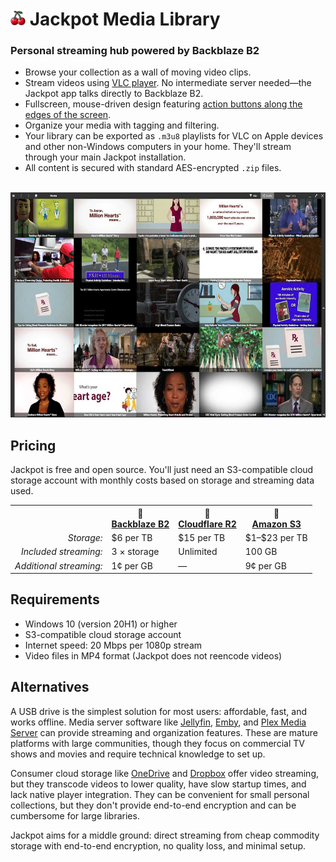 # <img src="../src/J.App/Resources/App.png" width=24 height=24> Jackpot Media Library

### Personal streaming hub powered by Backblaze B2
 
- Browse your collection as a wall of moving video clips.
- Stream videos using [VLC player](https://www.videolan.org/vlc/). No intermediate server needed—the Jackpot app talks directly to Backblaze B2.
- Fullscreen, mouse-driven design featuring [action buttons along the edges of the screen](https://en.wikipedia.org/wiki/Fitts%27s_law).
- Organize your media with tagging and filtering.
- Your library can be exported as `.m3u8` playlists for VLC on Apple devices and other non-Windows computers in your home. They'll stream through your main Jackpot installation.
- All content is secured with standard AES-encrypted `.zip` files.

<br>
<img src="img/main-screenshot.jpg" width=640 height=360>

## Pricing

Jackpot is free and open source.
You'll just need an S3-compatible cloud storage account with monthly costs based on storage and streaming data used.

<table>
<tr>
<td>&nbsp;</td>
<th align="center">🥇<br><a href="https://www.backblaze.com/cloud-storage" rel="nofollow">Backblaze&nbsp;B2</a></td>
<th align="center">🥈<br><a href="https://www.cloudflare.com/developer-platform/r2/" rel="nofollow">Cloudflare&nbsp;R2</a></td>
<th align="center">💸<br><a href="https://aws.amazon.com/s3/" rel="nofollow">Amazon&nbsp;S3</a></td>
</tr>
<tr>
<td align="right"><i>Storage:</i></td>
<td>$6 per TB</td>
<td>$15 per TB</td>
<td>$1&ndash;$23 per TB</td>
</tr>
<tr>
<td align="right"><i>Included streaming:</i></td>
<td>3 × storage</td>
<td>Unlimited</td>
<td>100 GB</td>
</tr>
<tr>
<td align="right"><i>Additional streaming:</i></td>
<td>1¢ per GB</td>
<td>&mdash;</td>
<td>9¢ per GB</td>
</tr>
</table>

## Requirements

- Windows 10 (version 20H1) or higher
- S3-compatible cloud storage account
- Internet speed: 20&nbsp;Mbps per 1080p stream
- Video files in MP4 format (Jackpot does not reencode videos)

## Alternatives

A USB drive is the simplest solution for most users: affordable, fast, and works offline. Media server software like [Jellyfin](https://jellyfin.org/), [Emby](https://emby.media/index.html), and [Plex Media Server](https://en.wikipedia.org/wiki/Plex_Inc.#Plex_Media_Server) can provide streaming and organization features. These are mature platforms with large communities, though they focus on commercial TV shows and movies and require technical knowledge to set up.

Consumer cloud storage like [OneDrive](https://en.wikipedia.org/wiki/OneDrive) and [Dropbox](https://en.wikipedia.org/wiki/Dropbox) offer video streaming, but they transcode videos to lower quality, have slow startup times, and lack native player integration. They can be convenient for small personal collections, but they don't provide end-to-end encryption and can be cumbersome for large libraries.

Jackpot aims for a middle ground: direct streaming from cheap commodity storage with end-to-end encryption, no quality loss, and minimal setup.
